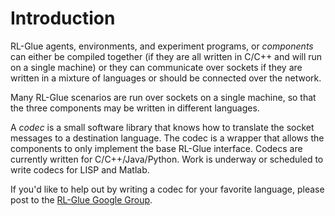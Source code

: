 # Introduction #

RL-Glue agents, environments, and experiment programs, or _components_ can either be compiled together (if they are all written in C/C++ and will run on a single machine) or they can communicate over sockets if they are written in a mixture of languages or should be connected over the network.

Many RL-Glue scenarios are run over sockets on a single machine, so that the three components may be written in different languages.

A _codec_ is a small software library that knows how to translate the socket messages to a destination language.  The codec is a wrapper that allows the components to only implement  the base RL-Glue interface.  Codecs are currently written for C/C++/Java/Python.  Work is underway or scheduled to write codecs for LISP and Matlab.

If you'd like to help out by writing a codec for your favorite language, please post to the [RL-Glue Google Group](http://groups.google.com/group/rl-glue).